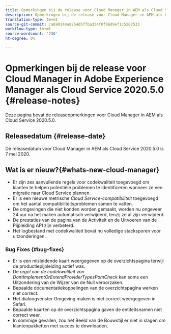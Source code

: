 ```yaml
---
title: Opmerkingen bij de release voor Cloud Manager in AEM als Cloud Service Release 2020.5.0
description: Opmerkingen bij de release voor Cloud Manager in AEM als Cloud Service Release 2020.5.0
translation-type: tm+mt
source-git-commit: ca690144a8254d5ffba354f0f96d9ef1c5202533
workflow-type: tm+mt
source-wordcount: '230'
ht-degree: 0%

---
```



# Opmerkingen bij de release voor Cloud Manager in Adobe Experience Manager als Cloud Service 2020.5.0 {#release-notes}

Deze pagina bevat de releaseopmerkingen voor Cloud Manager in AEM als Cloud Service 2020.5.0.

## Releasedatum {#release-date}

De releasedatum voor Cloud Manager in AEM als Cloud Service 2020.5.0 is 7 mei 2020.

## Wat is er nieuw?{#whats-new-cloud-manager}

* Er zijn zes aanvullende regels voor codekwaliteit toegevoegd om klanten te helpen potentiële problemen te identificeren wanneer ze een migratie naar Cloud Service plannen.
* Er is een nieuwe metrische *Cloud Service-compatibiliteit* toegevoegd om het aantal compatibiliteitsproblemen samen te vatten.
* De omgevingen die niet konden worden gemaakt, worden nu ongeveer 24 uur na het maken automatisch verwijderd, tenzij ze al zijn verwijderd.
* De prestaties van de pagina van de Activiteit en de Uitvoeren van de Pijpleiding API zijn verbeterd.
* Het logbestand met codekwaliteit bevat nu volledige stacksporen voor uitzonderingen.

### Bug Fixes  {#bug-fixes}

* Er is een misleidende kaart weergegeven op de overzichtspagina terwijl de productiepijpleiding actief was.
* De *regel van de codekwaliteit van DontImplementOrExtendProviderTypesPomCheck* kan soms een Uitzondering van de Wijzer van de Null veroorzaken.
* Bepaalde documentatiekoppelingen van de overzichtspagina werken niet correct.
* Het dialoogvenster Omgeving maken is niet correct weergegeven in Safari.
* Bepaalde kaarten op de overzichtspagina gaven de entiteitsnamen niet correct weer.
* In sommige gevallen, zou het Beeld van de Bouwstijl er niet in slagen om klantenpakketten met succes te downloaden.
